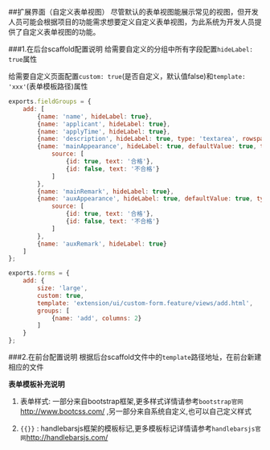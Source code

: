 ##扩展界面（自定义表单视图）
尽管默认的表单视图能展示常见的视图，但开发人员可能会根据项目的功能需求想要定义自定义表单视图，为此系统为开发人员提供了自定义表单视图的功能。

###1.在后台scaffold配置说明
给需要自定义的分组中所有字段配置`hideLabel: true`属性

给需要自定义页面配置`custom: true`(是否自定义，默认值false)和`template: 'xxx'`(表单模板路径)属性
```javascript
exports.fieldGroups = {
    add: [
        {name: 'name', hideLabel: true},
        {name: 'applicant', hideLabel: true},
        {name: 'applyTime', hideLabel: true},
        {name: 'description', hideLabel: true, type: 'textarea', rowspan: 3},
        {name: 'mainAppearance', hideLabel: true, defaultValue: true, type: 'dropdown',
            source: [
                {id: true, text: '合格'},
                {id: false, text: '不合格'}
            ]
        },
        {name: 'mainRemark', hideLabel: true},
        {name: 'auxAppearance', hideLabel: true, defaultValue: true, type: 'dropdown',
            source: [
                {id: true, text: '合格'},
                {id: false, text: '不合格'}
            ]
        },
        {name: 'auxRemark', hideLabel: true}
    ]
};

exports.forms = {
    add: {
        size: 'large',
        custom: true,
        template: 'extension/ui/custom-form.feature/views/add.html',
        groups: [
            {name: 'add', columns: 2}
        ]
    }
};
```

###2.在前台配置说明
根据后台scaffold文件中的`template`路径地址，在前台新建相应的文件

**表单模板补充说明**

1. 表单样式:  一部分来自bootstrap框架,更多样式详情请参考`bootstrap官网`http://www.bootcss.com/ ,另一部分来自系统自定义,也可以自己定义样式

2. `{{}}` :  handlebarsjs框架的模板标记,更多模板标记详情请参考`handlebarsjs官网`http://handlebarsjs.com/






